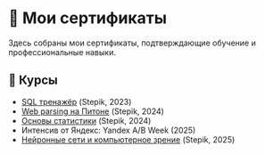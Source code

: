 # 📜 Мои сертификаты

Здесь собраны мои сертификаты, подтверждающие обучение и профессиональные навыки.

## 🧠 Курсы

- [SQL тренажёр](https://stepik.org/cert/2165624) (Stepik, 2023)
- [Web parsing на Питоне](https://stepik.org/cert/2409434) (Stepik, 2024)
- [Основы статистики](https://stepik.org/cert/2631946) (Stepik, 2024)
- Интенсив от Яндекс: Yandex A/B Week (2025)
- [Нейронные сети и компьютерное зрение](https://stepik.org/cert/2936846) (Stepik, 2025)
